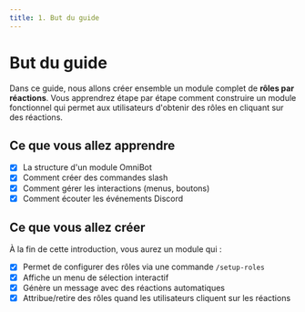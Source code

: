 ```yaml
---
title: 1. But du guide
---
```

# But du guide

Dans ce guide, nous allons créer ensemble un module complet de **rôles par réactions**. Vous apprendrez étape par étape
comment construire un module fonctionnel qui permet aux utilisateurs d'obtenir des rôles en cliquant sur des réactions.

## Ce que vous allez apprendre
- [X] La structure d'un module OmniBot
- [X] Comment créer des commandes slash
- [X] Comment gérer les interactions (menus, boutons)
- [X] Comment écouter les événements Discord

## Ce que vous allez créer

À la fin de cette introduction, vous aurez un module qui :

- [X] Permet de configurer des rôles via une commande `/setup-roles`
- [X] Affiche un menu de sélection interactif
- [X] Génère un message avec des réactions automatiques
- [X] Attribue/retire des rôles quand les utilisateurs cliquent sur les réactions